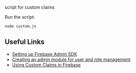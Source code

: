 script for custom claims

Run the script:

```sh
node custom.js
```

## Useful Links

- [Setting up Firebase Admin SDK](https://firebase.google.com/docs/admin/setup#initialize-sdk)
- [Creating an admin module for user and role management](https://medium.com/firebase-tips-tricks/how-to-create-an-admin-module-for-managing-users-access-and-roles-34a94cf31a6e)
- [Using Custom Claims in Firebase](https://firebase.google.com/docs/auth/admin/custom-claims)
